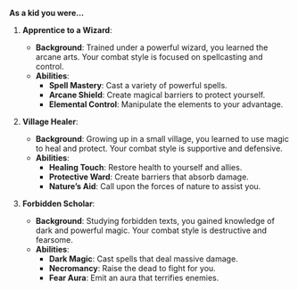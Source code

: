 **As a kid you were…**
1. **Apprentice to a Wizard**:
    - **Background**: Trained under a powerful wizard, you learned the arcane arts. Your combat style is focused on spellcasting and control.
    - **Abilities**:
        - **Spell Mastery**: Cast a variety of powerful spells.
        - **Arcane Shield**: Create magical barriers to protect yourself.
        - **Elemental Control**: Manipulate the elements to your advantage.

1. **Village Healer**:
    - **Background**: Growing up in a small village, you learned to use magic to heal and protect. Your combat style is supportive and defensive.
    - **Abilities**:
        - **Healing Touch**: Restore health to yourself and allies.
        - **Protective Ward**: Create barriers that absorb damage.
        - **Nature’s Aid**: Call upon the forces of nature to assist you.

1. **Forbidden Scholar**:
    - **Background**: Studying forbidden texts, you gained knowledge of dark and powerful magic. Your combat style is destructive and fearsome.
    - **Abilities**:
        - **Dark Magic**: Cast spells that deal massive damage.
        - **Necromancy**: Raise the dead to fight for you.
        - **Fear Aura**: Emit an aura that terrifies enemies.